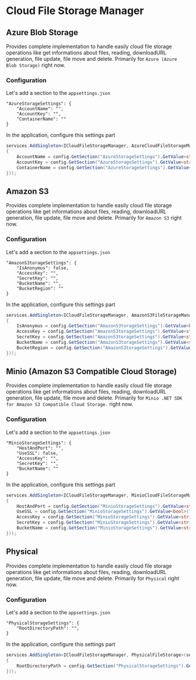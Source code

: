 # Cloud File Storage Manager

## Azure Blob Storage

Provides complete implementation to handle easily cloud file storage operations like get informations about files, reading, downloadURL generation, file update, file move and delete. Primarily for `Azure (Azure Blob Storage)` right now.

### Configuration

Let's add a section to the `appsettings.json`

```
"AzureStorageSettings": {
    "AccountName": "",
    "AccountKey": "",
    "ContainerName": ""
}
```
In the application, configure this settings part

```cs
services.AddSingleton<ICloudFileStorageManager, AzureCloudFileStorageManager>(services => new AzureCloudFileStorageManager(new AzureCloudFileStorageManagerOptions()
{
    AccountName = config.GetSection("AzureStorageSettings").GetValue<string>("AccountName"),
    AccountKey = config.GetSection("AzureStorageSettings").GetValue<string>("AccountKey"),
    ContainerName = config.GetSection("AzureStorageSettings").GetValue<string>("ContainerName")
}));  

```

## Amazon S3

Provides complete implementation to handle easily cloud file storage operations like get informations about files, reading, downloadURL generation, file update, file move and delete. Primarily for `Amazon S3` right now.

### Configuration

Let's add a section to the `appsettings.json`

```
"AmazonS3torageSettings": {
    "IsAnonymus": false,
    "AccessKey": "",
    "SecretKey": "",
    "BucketName": "",
    "BucketRegion": ""
}
```
In the application, configure this settings part

```cs
services.AddSingleton<ICloudFileStorageManager, AmazonS3FileStorageManager>(services => new AmazonS3FileStorageManager(new AmazonS3FileStorageManagerOptions()
{
    IsAnonymus = config.GetSection("AmazonS3torageSettings").GetValue<bool>("IsAnonymus"),
    AccessKey = config.GetSection("AmazonS3torageSettings").GetValue<string>("AccessKey"),
    SecretKey = config.GetSection("AmazonS3torageSettings").GetValue<string>("SecretKey"),
    BucketName = config.GetSection("AmazonS3torageSettings").GetValue<string>("BucketName"),
    BucketRegion = config.GetSection("AmazonS3torageSettings").GetValue<string>("BucketRegion")
}));  

```

## Minio (Amazon S3 Compatible Cloud Storage)

Provides complete implementation to handle easily cloud file storage operations like get informations about files, reading, downloadURL generation, file update, file move and delete. Primarily for `Minio .NET SDK for Amazon S3 Compatible Cloud Storage.` right now.

### Configuration

Let's add a section to the `appsettings.json`

```
"MinioStorageSettings": {
    "HostAndPort": "",
    "UseSSL": false,
    "AccessKey": "",
    "SecretKey": "",
    "BucketName": ""
}
```
In the application, configure this settings part

```cs
services.AddSingleton<ICloudFileStorageManager, MinioCloudFileStorageManager>(services => new MinioCloudFileStorageManager(new MinioCloudFileStorageManagerOptions()
{
    HostAndPort = config.GetSection("MinioStorageSettings").GetValue<string>("HostAndPort"),
    UseSSL = config.GetSection("MinioStorageSettings").GetValue<bool>("UseSSL"),
    AccessKey = config.GetSection("MinioStorageSettings").GetValue<string>("AccessKey"),
    SecretKey = config.GetSection("MinioStorageSettings").GetValue<string>("SecretKey"),
    BucketName = config.GetSection("MinioStorageSettings").GetValue<string>("BucketName")
}));  

```

## Physical

Provides complete implementation to handle easily cloud file storage operations like get informations about files, reading, downloadURL generation, file update, file move and delete. Primarily for `Physical` right now.

### Configuration

Let's add a section to the `appsettings.json`

```
"PhysicalStorageSettings": {
    "RootDirectoryPath": "",
}
```
In the application, configure this settings part

```cs
services.AddSingleton<ICloudFileStorageManager, PhysicalFileStorage>(services => new PhysicalFileStorage(new PhysicalFileStorageOptions()
{
    RootDirectoryPath = config.GetSection("PhysicalStorageSettings").GetValue<string>("RootDirectoryPath")
}));  

```